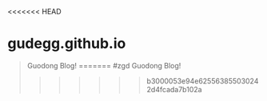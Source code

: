 <<<<<<< HEAD
# gudegg.github.io
> Guodong Blog!
=======
#zgd
> Guodong Blog!
>>>>>>> b3000053e94e625563855030242d4fcada7b102a
